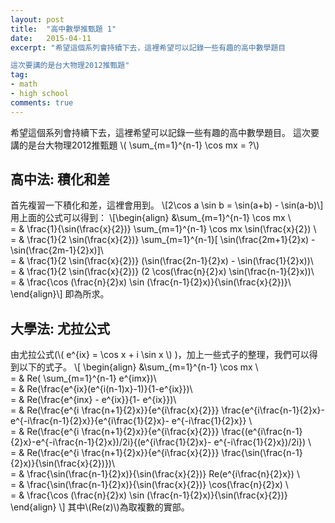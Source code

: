 ```yaml
---
layout: post
title:  "高中數學推甄題 1"
date:   2015-04-11
excerpt: "希望這個系列會持續下去，這裡希望可以記錄一些有趣的高中數學題目

這次要講的是台大物理2012推甄題"
tag:
- math
- high school
comments: true
---
```

希望這個系列會持續下去，這裡希望可以記錄一些有趣的高中數學題目。
這次要講的是台大物理2012推甄題
\\( \sum_{m=1}^{n-1} \cos mx = ?\\)

## 高中法: 積化和差
首先複習一下積化和差，這裡會用到。
\\[2\cos a \sin b = \sin(a+b) - \sin(a-b)\\]
用上面的公式可以得到：
\\[\begin{align} 
 &\sum_{m=1}^{n-1} \cos mx \\\
 = & \frac{1}{\sin(\frac{x}{2})} \sum_{m=1}^{n-1} \cos mx \sin(\frac{x}{2}) \\\
 = & \frac{1}{2 \sin(\frac{x}{2})} \sum_{m=1}^{n-1}[ \sin(\frac{2m+1}{2}x) - \sin(\frac{2m-1}{2}x)]\\\
 = & \frac{1}{2 \sin(\frac{x}{2})} (\sin(\frac{2n-1}{2}x) - \sin(\frac{1}{2}x))\\\
 	= & \frac{1}{2 \sin(\frac{x}{2})} (2 \cos(\frac{n}{2}x) \sin(\frac{n-1}{2}x))\\\
	= & \frac{\cos (\frac{n}{2}x) \sin (\frac{n-1}{2}x)}{\sin(\frac{x}{2})}\\\
 \end{align}\\]
 即為所求。
 
## 大學法: 尤拉公式
由尤拉公式(\\( e^{ix} = \cos x + i \sin x \\) )，加上一些式子的整理，我們可以得到以下的式子。
\\[
\begin{align}
	&\sum_{m=1}^{n-1} \cos mx \\\
	= & Re( \sum_{m=1}^{n-1} e^{imx})\\\
	= & Re(\frac{e^{ix}(e^{i(n-1)x}-1)}{1-e^{ix}})\\\
	= & Re(\frac{e^{inx} - e^{ix}}{1- e^{ix}})\\\
	= & Re(\frac{e^{i \frac{n+1}{2}x}}{e^{i\frac{x}{2}}} \frac{e^{i\frac{n-1}{2}x}-e^{-i\frac{n-1}{2}x}}{e^{i\frac{1}{2}x}- e^{-i\frac{1}{2}x}} \\\
	= & Re(\frac{e^{i \frac{n+1}{2}x}}{e^{i\frac{x}{2}}} \frac{(e^{i\frac{n-1}{2}x}-e^{-i\frac{n-1}{2}x})/2i}{(e^{i\frac{1}{2}x}- e^{-i\frac{1}{2}x})/2i}) \\\
	= & Re(\frac{e^{i \frac{n+1}{2}x}}{e^{i\frac{x}{2}}} \frac{\sin(\frac{n-1}{2}x)}{\sin(\frac{x}{2})})\\\
	= & \frac{\sin(\frac{n-1}{2}x)}{\sin(\frac{x}{2})} Re(e^{i\frac{n}{2}x}) \\\
	= & \frac{\sin(\frac{n-1}{2}x)}{\sin(\frac{x}{2})} \cos(\frac{n}{2}x) \\\
	= & \frac{\cos (\frac{n}{2}x) \sin (\frac{n-1}{2}x)}{\sin(\frac{x}{2})} 
\end{align}
\\]
其中\\(Re(z)\\)為取複數的實部。
